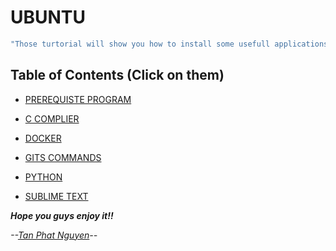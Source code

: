 # UBUNTU 

```sh
"Those turtorial will show you how to install some usefull applications for developer in Ubuntu and How to use them."
```

## Table of Contents (Click on them)

- [PREREQUISTE PROGRAM](https://github.com/CuteBoiz/Ubuntu/blob/master/prerequiste.md)

- [C COMPLIER](https://github.com/CuteBoiz/Ubuntu/blob/master/c.md)

- [DOCKER](https://github.com/CuteBoiz/Ubuntu/blob/master/docker.md)

- [GITS COMMANDS](https://github.com/CuteBoiz/Ubuntu/blob/master/git.md)

- [PYTHON](https://github.com/CuteBoiz/Ubuntu/blob/master/python.md)

- [SUBLIME TEXT](https://github.com/CuteBoiz/Ubuntu/blob/master/sublime.md)


***Hope you guys enjoy it!!***

*--[Tan Phat Nguyen](https://github.com/)--*
